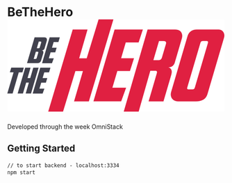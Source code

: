 # BeTheHero ![BeTheHero](https://github.com/lucasSPro/BeTheHero/blob/master/Frontend/src/assets/logo.svg)
Developed through the week OmniStack
## Getting Started

```
// to start backend - localhost:3334
npm start

```
